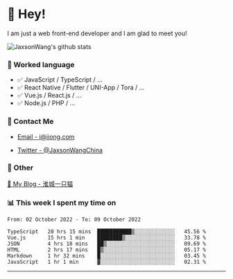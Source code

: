 # 👋 Hey!

I am just a web front-end developer and I am glad to meet you!

![JaxsonWang's github stats](https://github-readme-stats.vercel.app/api?username=JaxsonWang&&show_icons=true&&title_color=1abc9c&&icon_color=1abc9c)


### 📝 Worked language

- ✅ JavaScript / TypeScript / ...
- ✅ React Native / Flutter / UNI-App / Tora / ...
- ✅ Vue.js / React.js / ...
- ✅ Node.js / PHP / ...

### 📮 Contact Me

- [Email - i@iiong.com](mailto:i@iiong.com)

- [Twitter - @JaxsonWangChina](https://twitter.com/JaxsonWangChina)

### 🤪 Other

[📌 My Blog - 淮城一只猫](https://iiong.com)

### 📊 This week I spent my time on

<!--START_SECTION:waka-->

```text
From: 02 October 2022 - To: 09 October 2022

TypeScript   20 hrs 15 mins  ███████████▒░░░░░░░░░░░░░   45.56 %
Vue.js       15 hrs 1 min    ████████▒░░░░░░░░░░░░░░░░   33.78 %
JSON         4 hrs 18 mins   ██▒░░░░░░░░░░░░░░░░░░░░░░   09.69 %
HTML         2 hrs 17 mins   █▒░░░░░░░░░░░░░░░░░░░░░░░   05.17 %
Markdown     1 hr 32 mins    █░░░░░░░░░░░░░░░░░░░░░░░░   03.45 %
JavaScript   1 hr 1 min      ▓░░░░░░░░░░░░░░░░░░░░░░░░   02.31 %
```

<!--END_SECTION:waka-->

---
